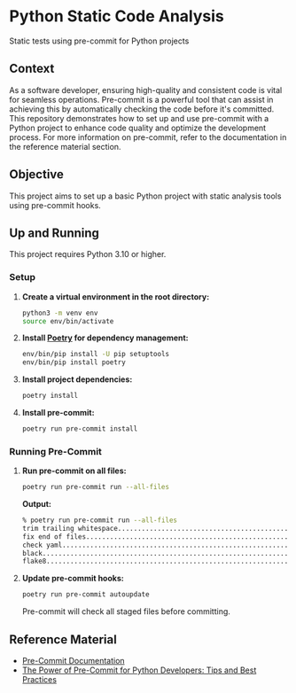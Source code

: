 # Python Static Code Analysis

Static tests using pre-commit for Python projects

## Context
As a software developer, ensuring high-quality and consistent code is vital for seamless operations. Pre-commit is a powerful tool that can assist in achieving this by automatically checking the code before it's committed. This repository demonstrates how to set up and use pre-commit with a Python project to enhance code quality and optimize the development process. For more information on pre-commit, refer to the documentation in the reference material section.

## Objective
This project aims to set up a basic Python project with static analysis tools using pre-commit hooks.

## Up and Running

This project requires Python 3.10 or higher.

### Setup

1. **Create a virtual environment in the root directory:**

    ```sh
    python3 -m venv env
    source env/bin/activate
    ```

2. **Install [Poetry](https://python-poetry.org/docs/cli/) for dependency management:**

    ```sh
    env/bin/pip install -U pip setuptools
    env/bin/pip install poetry  
    ```

3. **Install project dependencies:**

    ```sh
    poetry install
    ```

4. **Install pre-commit:**

    ```sh
    poetry run pre-commit install
    ```

### Running Pre-Commit

1. **Run pre-commit on all files:**

    ```sh
    poetry run pre-commit run --all-files
    ```

    **Output:**

    ```sh
    % poetry run pre-commit run --all-files
    trim trailing whitespace.................................................Passed
    fix end of files.........................................................Passed
    check yaml...............................................................Passed
    black....................................................................Passed
    flake8...................................................................Passed
    ```

2. **Update pre-commit hooks:**

    ```sh
    poetry run pre-commit autoupdate
    ```

    Pre-commit will check all staged files before committing.

## Reference Material

- [Pre-Commit Documentation](https://pre-commit.com)
- [The Power of Pre-Commit for Python Developers: Tips and Best Practices](https://dev.to/techishdeep/maximize-your-python-efficiency-with-pre-commit-a-complete-but-concise-guide-39a5)
